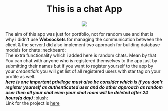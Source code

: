  <h1 align="center">This is a chat App</h1>
 <h3 align="center"><a href="https://twitter.com/anand_dudi"><img src="https://img.shields.io/twitter/follow/anand_dudi.svg?style=social" /> </a></h3>
The aim of this app was just for portfolio, not for random use and that is why i didn't use
<b>Websockets</b> for managing the communication between the client & the server.I did also implement
two approach for building database models for chats :neckbeard:<br>
The extra functionality which i added here is random chats. Mean by that You can chat with 
anyone who is registered themselves to the app just by submitting their names but if you want to register 
yourself to the app by your <em>credentials</em> you will get list of all registered users with star tag on your profile
as well.<br><b><i>here is one important privilege must also be consider which is if you don't register yourself as authenticated user
and do other approach as random user then all your chat even your chat room will be deleted after 24 hours(a day)</i></b> :blush:
<br>
Link for the project is <a href="https://dudichatapp.herokuapp.com/">here</a>

   
